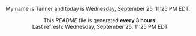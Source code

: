 My name is Tanner and today is Wednesday, September 25, 11:25 PM EDT.

<p align="center">This <i>README</i> file is generated <b>every 3 hours</b>!</br>Last refresh: Wednesday, September 25, 11:25 PM EDT<br /></p>
